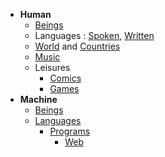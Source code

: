 - **Human** 
  - [Beings](https://github.com/MechatronicBeing/HumanBeings)
  - Languages : [Spoken](https://github.com/MechatronicBeing/HumanLanguageSpoken), [Written](https://github.com/MechatronicBeing/HumanLanguageWritten)
  - [World](https://github.com/MechatronicBeing/HumanWorld) and [Countries](https://github.com/MechatronicBeing/HumanWorldCountries)
  - [Music](https://github.com/MechatronicBeing/HumanMusic)
  - Leisures
    - [Comics](https://github.com/MechatronicBeing/HumanLeisuresBooksComics)
    - [Games](https://github.com/MechatronicBeing/HumanLeisuresGames)
- **Machine**
  - [Beings](https://github.com/MechatronicBeing/MachineBeings)
  - [Languages](https://github.com/MechatronicBeing/MachineLanguages)
    - [Programs](https://github.com/MechatronicBeing/MachinePrograms)
      - [Web](https://github.com/MechatronicBeing/MachineProgramsWeb)
